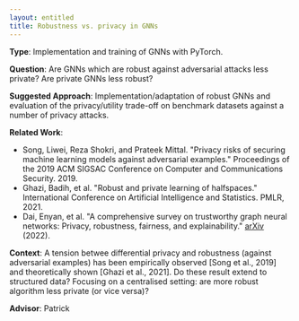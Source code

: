 ```yaml
---
layout: entitled
title: Robustness vs. privacy in GNNs
---
```


**Type**: Implementation and training of GNNs with PyTorch.

**Question**:
Are GNNs which are robust against adversarial attacks less private?
Are private GNNs less robust?

**Suggested Approach**:
Implementation/adaptation of robust GNNs and evaluation of the privacy/utility trade-off on benchmark datasets against a number of privacy attacks.


**Related Work**:

* Song, Liwei, Reza Shokri, and Prateek Mittal. "Privacy risks of securing machine learning models against adversarial examples." Proceedings of the 2019 ACM SIGSAC Conference on Computer and Communications Security. 2019.
* Ghazi, Badih, et al. "Robust and private learning of halfspaces." International Conference on Artificial Intelligence and Statistics. PMLR, 2021.
* Dai, Enyan, et al. "A comprehensive survey on trustworthy graph neural networks: Privacy, robustness, fairness, and explainability." [arXiv](https://arxiv.org/pdf/2204.08570.pdf) (2022).

**Context**:
A tension betwee differential privacy and robustness (against adversarial examples) has been empirically observed [Song et al., 2019] and theoretically shown [Ghazi et al., 2021].
Do these result extend to structured data?
Focusing on a centralised setting: are more robust algorithm less private (or vice versa)?

**Advisor**: Patrick
